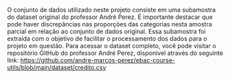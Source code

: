 O conjunto de dados utilizado neste projeto consiste em uma subamostra do dataset original do professor André Perez. É importante destacar que pode haver discrepâncias nas proporções das categorias nesta amostra parcial em relação ao conjunto de dados original. Essa subamostra foi extraída com o objetivo de facilitar o processamento dos dados para o projeto em questão. Para acessar o dataset completo, você pode visitar o repositório GitHub do professor André Perez, disponível através do seguinte link: https://github.com/andre-marcos-perez/ebac-course-utils/blob/main/dataset/credito.csv
